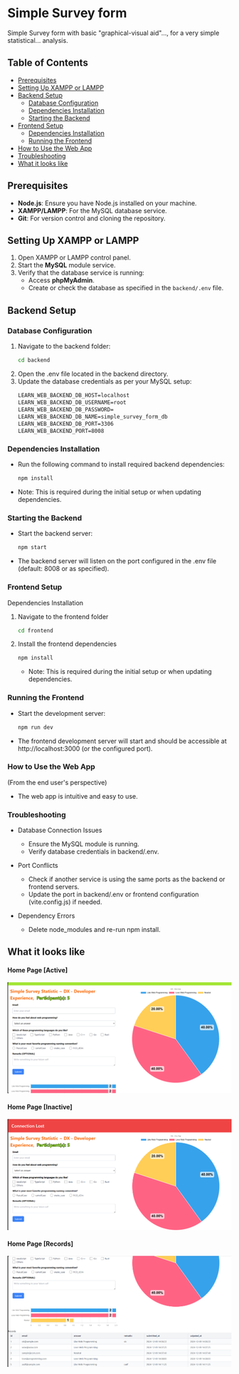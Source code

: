

# Simple Survey form  
Simple Survey form with basic "graphical-visual aid"..., for a very simple statistical... analysis. 

## Table of Contents
- [Prerequisites](#prerequisites)
- [Setting Up XAMPP or LAMPP](#setting-up-xampp-or-lampp)
- [Backend Setup](#backend-setup)
  - [Database Configuration](#database-configuration)
  - [Dependencies Installation](#dependencies-installation)
  - [Starting the Backend](#starting-the-backend)
- [Frontend Setup](#frontend-setup)
  - [Dependencies Installation](#dependencies-installation)
  - [Running the Frontend](#running-the-frontend)
- [How to Use the Web App](#how-to-use-the-web-app)
- [Troubleshooting](#troubleshooting)
- [What it looks like](#what-it-looks-like)
<!-- - [License](#license) -->

## Prerequisites
- **Node.js**: Ensure you have Node.js installed on your machine.
- **XAMPP/LAMPP**: For the MySQL database service.
- **Git**: For version control and cloning the repository.

## Setting Up XAMPP or LAMPP
1. Open XAMPP or LAMPP control panel.
2. Start the **MySQL** module service.
3. Verify that the database service is running:
   - Access **phpMyAdmin**.
   - Create or check the database as specified in the `backend/.env` file.

## Backend Setup

### Database Configuration
1. Navigate to the backend folder:
   ```bash
   cd backend
   ```
2. Open the .env file located in the backend directory.
3. Update the database credentials as per your MySQL setup:
    ```env
    LEARN_WEB_BACKEND_DB_HOST=localhost
    LEARN_WEB_BACKEND_DB_USERNAME=root
    LEARN_WEB_BACKEND_DB_PASSWORD=
    LEARN_WEB_BACKEND_DB_NAME=simple_survey_form_db
    LEARN_WEB_BACKEND_DB_PORT=3306
    LEARN_WEB_BACKEND_PORT=8008
    ```

### Dependencies Installation
* Run the following command to install required backend dependencies:
    ```bash
    npm install
    ```
* Note: This is required during the initial setup or when updating dependencies.

### Starting the Backend
* Start the backend server:
    ```bash
    npm start
    ```
* The backend server will listen on the port configured in the .env file (default: 8008 or as specified).


### Frontend Setup
Dependencies Installation
1. Navigate to the frontend folder
    ```bash
    cd frontend
    ```
2. Install the frontend dependencies
    ```bash
    npm install
    ```
    * Note: This is required during the initial setup or when updating dependencies.

### Running the Frontend
* Start the development server:
    ```bash
    npm run dev
    ```
* The frontend development server will start and should be accessible at http://localhost:3000 (or the configured port).

### How to Use the Web App 
(From the end user's perspective)
* The web app is intuitive and easy to use.

### Troubleshooting
* Database Connection Issues
    * Ensure the MySQL module is running.
    * Verify database credentials in backend/.env.

* Port Conflicts
    * Check if another service is using the same ports as the backend or frontend servers.
    * Update the port in backend/.env or frontend configuration (vite.config.js) if needed.

* Dependency Errors
    * Delete node_modules and re-run npm install.


## What it looks like
#### Home Page [Active]
![Home Active](./frontend/docs/img/home-active-002.png)

#### Home Page [Inactive]
![Home Inctive](./frontend/docs/img/home-inactive-002.png)


#### Home Page [Records]
![Home Records](./frontend/docs/img/home-asap-records-002.png)